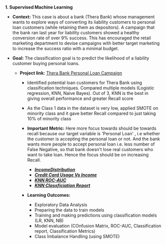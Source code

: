 **1. Supervised Machine Learning**
   - **Context:** This case is about a bank (Thera Bank) whose management wants to explore ways of converting its liability customers to personal loan customers (while retaining them as depositors). A campaign that the bank ran last year for liability customers showed a healthy conversion rate of over 9% success. This has encouraged the retail marketing department to devise campaigns with better target marketing to increase the success ratio with a minimal budget.
   - **Goal:** The classification goal is to predict the likelihood of a liability customer buying personal loans.

      - **Project link:** [Thera Bank Personal Loan Campaign](https://nbviewer.jupyter.org/github/sharmapratik88/AIML-Projects/blob/master/02_Supervised%20Machine%20Learning/02_Supervised%20Machine%20Learning.ipynb)
        - Identified potential loan customers for Thera Bank using classification techniques. Compared multiple models (Logistic regression, KNN, Naive Bayes). Out of 3, KNN is the best in giving overall performance and greater Recall score
        - As the Class 1 data in the dataset is very low, applied SMOTE on minority class and it gave better Recall compared to just taking 10% of minority class
        - **Important Metric:** Here more focus towards should be towards recall because our target variable is 'Personal Loan' , i.e whether the customer is accepting the personal loan or not. And the bank wants more people to accept personal loan i.e. less number of False Negative, so that bank doesn't lose real customers who want to take loan. Hence the focus should be on increasing Recall. 
        
            * ***[IncomeDistribution](https://github.com/professionalhima/UTAustin_PGP_Projects/blob/main/Supervised%20Learning%20-%20Personal%20Loan%20Campaign%20Modelling/IncomeDistribution.PNG)***
            * ***[Credit Card Usage Vs Income](https://github.com/professionalhima/UTAustin_PGP_Projects/blob/main/Supervised%20Learning%20-%20Personal%20Loan%20Campaign%20Modelling/CCAvgVsIncome.PNG)***
            * ***[KNN ROC-AUC](https://github.com/professionalhima/UTAustin_PGP_Projects/blob/main/Supervised%20Learning%20-%20Personal%20Loan%20Campaign%20Modelling/KNN_ROC_SMOTE.png)***
            * ***[KNN Classficiation Report](https://github.com/professionalhima/UTAustin_PGP_Projects/blob/main/Supervised%20Learning%20-%20Personal%20Loan%20Campaign%20Modelling/KNN_ClassifReport.PNG)***
            
        -  **Learning Outcomes:**
            - Exploratory Data Analysis
            - Preparing the data to train models
            - Training and making predictions using classification models (LR, KNN, NB)
            - Model evaluation (COnfusion Matrix, ROC-AUC, Classification report, Classification Metrics)
            - Class Imbalance Handling (using SMOTE)
